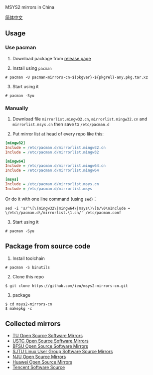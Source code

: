 MSYS2 mirrors in China

[简体中文](./README.md)

## Usage

### Use pacman

1. Download package from [release page](https://github.com/ieu/msys2-mirrors-cn/releases)

2. Install using `pacman`

```shell
# pacman -U pacman-mirrors-cn-${pkgver}-${pkgrel}-any.pkg.tar.xz
```

3. Start using it

```shell
# pacman -Syu
```

### Manually

1. Download file `mirrorlist.mingw32.cn`, `mirrorlist.mingw32.cn` and `mirrorlist.msys.cn` then save to `/etc/pacman.d`

2. Put mirror list at head of every repo like this:

```ini
[mingw32]
Include = /etc/pacman.d/mirrorlist.mingw32.cn
Include = /etc/pacman.d/mirrorlist.mingw32

[mingw64]
Include = /etc/pacman.d/mirrorlist.mingw64.cn
Include = /etc/pacman.d/mirrorlist.mingw64

[msys]
Include = /etc/pacman.d/mirrorlist.msys.cn
Include = /etc/pacman.d/mirrorlist.msys
```

Or do it with one line command (using `sed`)：
```shell
sed -i 's/^\[\(mingw32\|mingw64\|msys\)\]$/\0\nInclude = \/etc\/pacman.d\/mirrorlist.\1.cn/' /etc/pacman.conf
```

3. Start using it

```shell
# pacman -Syu
```

## Package from source code

1. Install toolchain

```shell
# pacman -S binutils
```

2. Clone this repo

```shell
$ git clone https://github.com/ieu/msys2-mirrors-cn.git
```

3. package

```shell
$ cd msys2-mirrors-cn
$ makepkg -c
```

## Collected mirrors

* [TU Open Source Software Mirrors](https://mirrors.tuna.tsinghua.edu.cn/)
* [USTC Open Source Software Mirrors](https://mirrors.ustc.edu.cn/)
* [BFSU Open Source Software Mirrors](https://mirrors.bfsu.edu.cn/)
* [SJTU Linux User Group Software Source Mirrors](https://mirrors.sjtug.sjtu.edu.cn/)
* [NJU Open Source Mirrors](https://mirrors.nju.edu.cn/)
* [Huawei Open Source Mirrors](https://mirrors.huaweicloud.com/)
* [Tencent Software Source](https://mirrors.cloud.tencent.com/)
